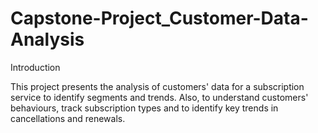 # Capstone-Project_Customer-Data-Analysis

Introduction

This project presents the analysis of customers' data for a subscription service to identify segments and trends. Also, to understand customers' behaviours, track subscription types and to identify key trends in cancellations and renewals.

